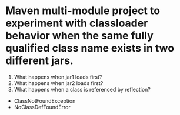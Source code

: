 # Maven multi-module project to experiment with classloader behavior when the same fully qualified class name exists in two different jars.

1. What happens when jar1 loads first?
1. What happens when jar2 loads first?
1. What happens when a class is referenced by reflection?

* ClassNotFoundException
* NoClassDefFoundError
